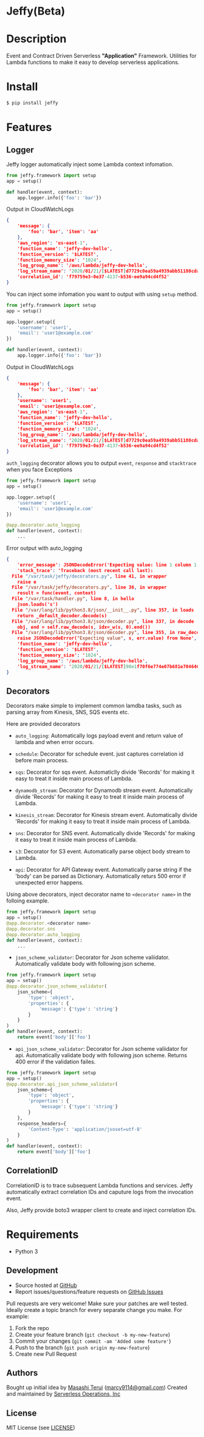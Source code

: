 Jeffy(Beta)
=======

# Description

Event and Contract Driven Serverless **"Application"** Framework.
Utilities for Lambda functions to make it easy to develop serverless applications.

# Install

```sh
$ pip install jeffy
```

# Features
## Logger
Jeffy logger automatically inject some Lambda context infomation.
```python
from jeffy.framework import setup
app = setup()

def handler(event, context):
    app.logger.info({'foo': 'bar'})
```

Output in CloudWatchLogs
```json
{
    'message': {
        'foo': 'bar', 'item': 'aa'
    },
    'aws_region': 'us-east-1',
    'function_name': 'jeffy-dev-hello',
    'function_version': '$LATEST',
    'function_memory_size': '1024',
    'log_group_name': '/aws/lambda/jeffy-dev-hello',
    'log_stream_name': '2020/01/21/[$LATEST]d7729c0ea59a4939abb51180cda859bf',
    'correlation_id': 'f79759e3-0e37-4137-b536-ee9a94cd4f52'
}
```

You can inject some infomation you want to output with using `setup` method.

```python
from jeffy.framework import setup
app = setup()

app.logger.setup({
    'username': 'user1',
    'email': 'user1@example.com'
})

def handler(event, context):
    app.logger.info({'foo': 'bar'})
```

Output in CloudWatchLogs
```json
{
    'message': {
        'foo': 'bar', 'item': 'aa'
    },
    'username': 'user1',
    'email': 'user1@example.com',
    'aws_region': 'us-east-1',
    'function_name': 'jeffy-dev-hello',
    'function_version': '$LATEST',
    'function_memory_size': '1024',
    'log_group_name': '/aws/lambda/jeffy-dev-hello',
    'log_stream_name': '2020/01/21/[$LATEST]d7729c0ea59a4939abb51180cda859bf',
    'correlation_id': 'f79759e3-0e37-4137-b536-ee9a94cd4f52'
}
```

`auth_logging` decorator allows you to output `event`, `response` and `stacktrace` when you face Exceptions

```python
from jeffy.framework import setup
app = setup()

app.logger.setup({
    'username': 'user1',
    'email': 'user1@example.com'
})

@app.decorator.auto_logging
def handler(event, context):
    ...
```

Error output with auto_logging

```json
{
    'error_message': JSONDecodeError('Expecting value: line 1 column 1 (char 0)'), 
    'stack_trace': 'Traceback (most recent call last):
  File "/var/task/jeffy/decorators.py", line 41, in wrapper
    raise e
  File "/var/task/jeffy/decorators.py", line 36, in wrapper
    result = func(event, context)
  File "/var/task/handler.py", line 8, in hello
    json.loads('s')
  File "/var/lang/lib/python3.8/json/__init__.py", line 357, in loads
    return _default_decoder.decode(s)
  File "/var/lang/lib/python3.8/json/decoder.py", line 337, in decode
    obj, end = self.raw_decode(s, idx=_w(s, 0).end())
  File "/var/lang/lib/python3.8/json/decoder.py", line 355, in raw_decode
    raise JSONDecodeError("Expecting value", s, err.value) from None',
    'function_name': 'jeffy-dev-hello',
    'function_version': '$LATEST',
    'function_memory_size': '1024',
    'log_group_name': '/aws/lambda/jeffy-dev-hello',
    'log_stream_name': '2020/01/21/[$LATEST]90e1f70f6e774e07b681e704646feec0'
}

```

## Decorators
Decorators make simple to implement common lamdba tasks, such as parsing array from Kinesis, SNS, SQS events etc.

Here are provided decorators

- `auto_logging`: Automatically logs payload event and return value of lambda and when error occurs.

- `schedule`: Decorator for schedule event. just captures correlation id before main process.

- `sqs`: Decorator for sqs event. Automaticlly divide 'Records' for making it easy to treat it inside main process of Lambda.

- `dynamodb_stream`: Decorator for Dynamodb stream event. Automatically divide 'Records' for making it easy to treat it inside main process of Lambda.

- `kinesis_stream`: Decorator for Kinesis stream event. Automatically divide 'Records' for making it easy to treat it inside main process of Lambda.

- `sns`: Decorator for SNS event. Automatically divide 'Records' for making it easy to treat it inside main process of Lambda.

- `s3`: Decorator for S3 event. Automatically parse object body stream to Lambda.

- `api`: Decorator for API Gateway event. Automatically parse string if the 'body' can be parsed as Dictionary. Automatically returs 500 error if unexpected error happens.

Using above decorators, inject decorator name to `<decorator name>` in the folloing example.
```python
from jeffy.framework import setup
app = setup()
@app.decorator.<decorator name>
@app.decorator.sns
@app.decorator.auto_logging
def handler(event, context):
    ...
```

- `json_scheme_validator`: Decorator for Json scheme valiidator. Automatically validate body with following json scheme.
```python
from jeffy.framework import setup
app = setup()
@app.decorator.json_scheme_validator(
    json_scheme={
        'type': 'object',
        'properties': {
            'message': {'type': 'string'}
        }
    }
)
def handler(event, context):
    return event['body']['foo']
```

- `api_json_scheme_validator`: Decorator for Json scheme valiidator for api. Automatically validate body with following json scheme. Returns 400 error if the validation failes.
```python
from jeffy.framework import setup
app = setup()
@app.decorator.api_json_scheme_validator(
    json_scheme={
        'type': 'object',
        'properties': {
            'message': {'type': 'string'}
        }
    },
    response_headers={
        'Content-Type': 'application/jsoset=utf-8'
    }
)
def handler(event, context):
    return event['body']['foo']
```

## CorrelationID
CorrelationID is to trace subsequent Lambda functions and services. Jeffy automatically extract correlation IDs and caputure logs from the invocation event.

Also, Jeffy provide boto3 wrapper client to create and inject correlation IDs.

# Requirements

- Python 3

Development
-----------

-   Source hosted at [GitHub](https://github.com/marcy-terui/jeffy)
-   Report issues/questions/feature requests on [GitHub
    Issues](https://github.com/marcy-terui/jeffy/issues)

Pull requests are very welcome! Make sure your patches are well tested.
Ideally create a topic branch for every separate change you make. For
example:

1.  Fork the repo
2.  Create your feature branch (`git checkout -b my-new-feature`)
3.  Commit your changes (`git commit -am 'Added some feature'`)
4.  Push to the branch (`git push origin my-new-feature`)
5.  Create new Pull Request

Authors
-------

Bought up initial idea by [Masashi Terui](https://github.com/marcy-terui) (<marcy9114@gmail.com>)
Created and maintained by [Serverless Operations, Inc]()

License
-------

MIT License (see [LICENSE](https://github.com/marcy-terui/jeffy/blob/master/LICENSE))
